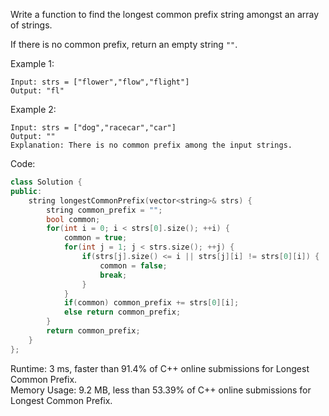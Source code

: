 Write a function to find the longest common prefix string amongst an array of strings.

If there is no common prefix, return an empty string ```""```.  

Example 1:  
```
Input: strs = ["flower","flow","flight"]
Output: "fl"
```

Example 2:  
```
Input: strs = ["dog","racecar","car"]
Output: ""
Explanation: There is no common prefix among the input strings.
```

Code:  
```c++
class Solution {
public:
    string longestCommonPrefix(vector<string>& strs) {
        string common_prefix = "";
        bool common;
        for(int i = 0; i < strs[0].size(); ++i) {
            common = true;
            for(int j = 1; j < strs.size(); ++j) {
                if(strs[j].size() <= i || strs[j][i] != strs[0][i]) {
                    common = false;
                    break;
                }
            }
            if(common) common_prefix += strs[0][i];
            else return common_prefix;
        }
        return common_prefix;
    }
};
```
Runtime: 3 ms, faster than 91.4% of C++ online submissions for Longest Common Prefix.  
Memory Usage: 9.2 MB, less than 53.39% of C++ online submissions for Longest Common Prefix.  
